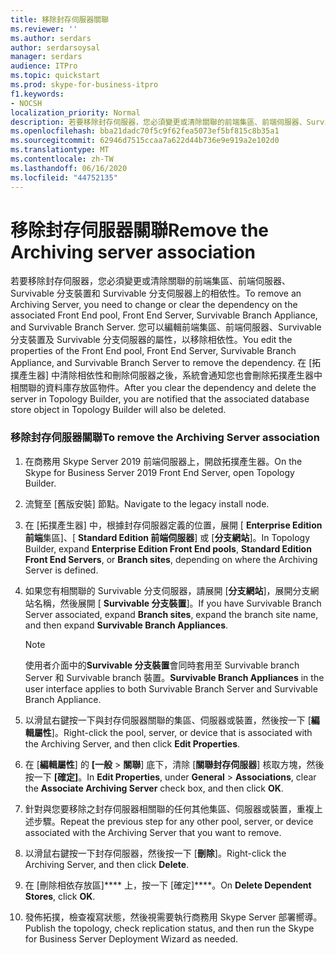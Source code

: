 ```yaml
---
title: 移除封存伺服器關聯
ms.reviewer: ''
ms.author: serdars
author: serdarsoysal
manager: serdars
audience: ITPro
ms.topic: quickstart
ms.prod: skype-for-business-itpro
f1.keywords:
- NOCSH
localization_priority: Normal
description: 若要移除封存伺服器，您必須變更或清除關聯的前端集區、前端伺服器、Survivable 分支裝置和 Survivable 分支伺服器上的相依性。 您可以編輯前端集區、前端伺服器、Survivable 分支裝置和 Survivable 分支伺服器的屬性，以移除相依性。 清除相依性並在拓撲產生器中刪除伺服器後，系統會通知您也會刪除拓撲產生器中相關聯的資料庫存放區物件。
ms.openlocfilehash: bba21dadc70f5c9f62fea5073ef5bf815c8b35a1
ms.sourcegitcommit: 62946d7515ccaa7a622d44b736e9e919a2e102d0
ms.translationtype: MT
ms.contentlocale: zh-TW
ms.lasthandoff: 06/16/2020
ms.locfileid: "44752135"
---
```

# <a name="remove-the-archiving-server-association"></a><span data-ttu-id="0335f-105">移除封存伺服器關聯</span><span class="sxs-lookup"><span data-stu-id="0335f-105">Remove the Archiving server association</span></span>

<span data-ttu-id="0335f-106">若要移除封存伺服器，您必須變更或清除關聯的前端集區、前端伺服器、Survivable 分支裝置和 Survivable 分支伺服器上的相依性。</span><span class="sxs-lookup"><span data-stu-id="0335f-106">To remove an Archiving Server, you need to change or clear the dependency on the associated Front End pool, Front End Server, Survivable Branch Appliance, and Survivable Branch Server.</span></span> <span data-ttu-id="0335f-107">您可以編輯前端集區、前端伺服器、Survivable 分支裝置及 Survivable 分支伺服器的屬性，以移除相依性。</span><span class="sxs-lookup"><span data-stu-id="0335f-107">You edit the properties of the Front End pool, Front End Server, Survivable Branch Appliance, and Survivable Branch Server to remove the dependency.</span></span> <span data-ttu-id="0335f-108">在 [拓撲產生器] 中清除相依性和刪除伺服器之後，系統會通知您也會刪除拓撲產生器中相關聯的資料庫存放區物件。</span><span class="sxs-lookup"><span data-stu-id="0335f-108">After you clear the dependency and delete the server in Topology Builder, you are notified that the associated database store object in Topology Builder will also be deleted.</span></span>
  
### <a name="to-remove-the-archiving-server-association"></a><span data-ttu-id="0335f-109">移除封存伺服器關聯</span><span class="sxs-lookup"><span data-stu-id="0335f-109">To remove the Archiving Server association</span></span>

1. <span data-ttu-id="0335f-110">在商務用 Skype Server 2019 前端伺服器上，開啟拓撲產生器。</span><span class="sxs-lookup"><span data-stu-id="0335f-110">On the Skype for Business Server 2019 Front End Server, open Topology Builder.</span></span>
    
2. <span data-ttu-id="0335f-111">流覽至 [舊版安裝] 節點。</span><span class="sxs-lookup"><span data-stu-id="0335f-111">Navigate to the legacy install node.</span></span>
    
3. <span data-ttu-id="0335f-112">在 [拓撲產生器] 中，根據封存伺服器定義的位置，展開 [ **Enterprise Edition 前端**集區]、[ **Standard Edition 前端伺服器**] 或 [**分支網站**]。</span><span class="sxs-lookup"><span data-stu-id="0335f-112">In Topology Builder, expand **Enterprise Edition Front End pools**, **Standard Edition Front End Servers**, or **Branch sites**, depending on where the Archiving Server is defined.</span></span>
    
4. <span data-ttu-id="0335f-113">如果您有相關聯的 Survivable 分支伺服器，請展開 [**分支網站**]，展開分支網站名稱，然後展開 [ **Survivable 分支裝置**]。</span><span class="sxs-lookup"><span data-stu-id="0335f-113">If you have Survivable Branch Server associated, expand **Branch sites**, expand the branch site name, and then expand **Survivable Branch Appliances**.</span></span>
    
    > [!NOTE]
    > <span data-ttu-id="0335f-114">使用者介面中的**Survivable 分支裝置**會同時套用至 Survivable branch Server 和 Survivable branch 裝置。</span><span class="sxs-lookup"><span data-stu-id="0335f-114">**Survivable Branch Appliances** in the user interface applies to both Survivable Branch Server and Survivable Branch Appliance.</span></span> 
  
5. <span data-ttu-id="0335f-115">以滑鼠右鍵按一下與封存伺服器關聯的集區、伺服器或裝置，然後按一下 [**編輯屬性**]。</span><span class="sxs-lookup"><span data-stu-id="0335f-115">Right-click the pool, server, or device that is associated with the Archiving Server, and then click **Edit Properties**.</span></span>
    
6. <span data-ttu-id="0335f-116">在 [**編輯屬性**] 的 **[一般**  >  **關聯**] 底下，清除 [**關聯封存伺服器**] 核取方塊，然後按一下 **[確定]**。</span><span class="sxs-lookup"><span data-stu-id="0335f-116">In **Edit Properties**, under **General** > **Associations**, clear the **Associate Archiving Server** check box, and then click **OK**.</span></span>
    
7. <span data-ttu-id="0335f-117">針對與您要移除之封存伺服器相關聯的任何其他集區、伺服器或裝置，重複上述步驟。</span><span class="sxs-lookup"><span data-stu-id="0335f-117">Repeat the previous step for any other pool, server, or device associated with the Archiving Server that you want to remove.</span></span>
    
8. <span data-ttu-id="0335f-118">以滑鼠右鍵按一下封存伺服器，然後按一下 [**刪除**]。</span><span class="sxs-lookup"><span data-stu-id="0335f-118">Right-click the Archiving Server, and then click **Delete**.</span></span>
    
9. <span data-ttu-id="0335f-119">在 [刪除相依存放區]\*\*\*\* 上，按一下 [確定]\*\*\*\*。</span><span class="sxs-lookup"><span data-stu-id="0335f-119">On **Delete Dependent Stores**, click **OK**.</span></span>
    
10. <span data-ttu-id="0335f-120">發佈拓撲，檢查複寫狀態，然後視需要執行商務用 Skype Server 部署嚮導。</span><span class="sxs-lookup"><span data-stu-id="0335f-120">Publish the topology, check replication status, and then run the Skype for Business Server Deployment Wizard as needed.</span></span> 
    

